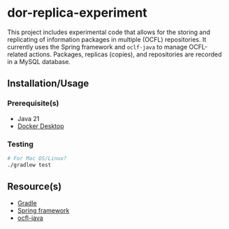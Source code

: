 # dor-replica-experiment

This project includes experimental code that allows for the storing and
replicating of information packages in multiple (OCFL) repositories.
It currently uses the Spring framework and `oclf-java` to manage OCFL-related actions.
Packages, replicas (copies), and repositories are recorded in a MySQL database.

## Installation/Usage

### Prerequisite(s)

- Java 21
- [Docker Desktop](https://www.docker.com/products/docker-desktop/)

### Testing

```sh
# For Mac OS/Linux?
./gradlew test
```

## Resource(s)

- [Gradle](https://gradle.org/)
- [Spring framework](https://spring.io/)
- [ocfl-java](https://github.com/OCFL/ocfl-java)
